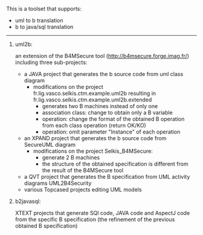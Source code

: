This is a toolset that supports:
- uml to b translation
- b to java/sql translation
---
1. uml2b:
	
	an extension of the B4MSecure tool (http://b4msecure.forge.imag.fr/) including three sub-projects:
	- a JAVA project that generates the b source code from uml class diagram
		* modifications on the project fr.lig.vasco.selkis.ctm.example.uml2b resulting in fr.lig.vasco.selkis.ctm.example.uml2b.extended
			+ generates two B machines instead of only one
			+ association class: change to obtain only a B variable 
			+ operation: change the format of the obtained B operation from each class operation (return OK/KO)
			+ operation: omit parameter "Instance" of each operation
	- an XPAND project that generates the b source code from SecureUML diagram
		* modifications on the project Selkis_B4MSecure:
			+ generate 2 B machines
			+ the structure of the obtained specification is different from the result of the B4MSecure tool
	- a QVT project that generates the B specification from UML activity diagrams UML2B4Security
	- various Topcased projects editing UML models


2. b2javasql:

	XTEXT projects that generate SQl code, JAVA code and AspectJ code from the specific B specification 
	(the refinement of the previous obtained B specification)
